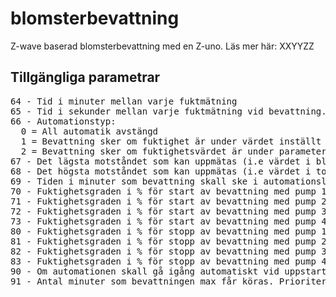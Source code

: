 # blomsterbevattning
Z-wave baserad blomsterbevattning med en Z-uno. Läs mer här: XXYYZZ

## Tillgängliga parametrar
<pre>
64 - Tid i minuter mellan varje fuktmätning
65 - Tid i sekunder mellan varje fuktmätning vid bevattning. OBS - sätt aldrig till lägre än 30 sekunder då det är ett hårt krav i Z-Wave + standarden
66 - Automationstyp:
  0 = All automatik avstängd
  1 = Bevattning sker om fuktighet är under värdet inställt i parameter 80 - 83. Tid för bevattning är enligt parameter 69
  2 = Bevattning sker om fuktighetsvärdet är under parameter 70-73 och vattnar tills värdet i parameter 80-83 är uppnått
67 - Det lägsta motståndet som kan uppmätas (i.e värdet i blöt jord)
68 - Det högsta motståndet som kan uppmätas (i.e värdet i torr jord)
69 - Tiden i minuter som bevattning skall ske i automationsläge 1
70 - Fuktighetsgraden i % för start av bevattning med pump 1
71 - Fuktighetsgraden i % för start av bevattning med pump 2
72 - Fuktighetsgraden i % för start av bevattning med pump 3
73 - Fuktighetsgraden i % för start av bevattning med pump 4
80 - Fuktighetsgraden i % för stopp av bevattning med pump 1
81 - Fuktighetsgraden i % för stopp av bevattning med pump 2
82 - Fuktighetsgraden i % för stopp av bevattning med pump 3
83 - Fuktighetsgraden i % för stopp av bevattning med pump 4
90 - Om automationen skall gå igång automatiskt vid uppstart
91 - Antal minuter som bevattningen max får köras. Prioriteras alltid över parameter 69 och parameter 80-83
</pre>

